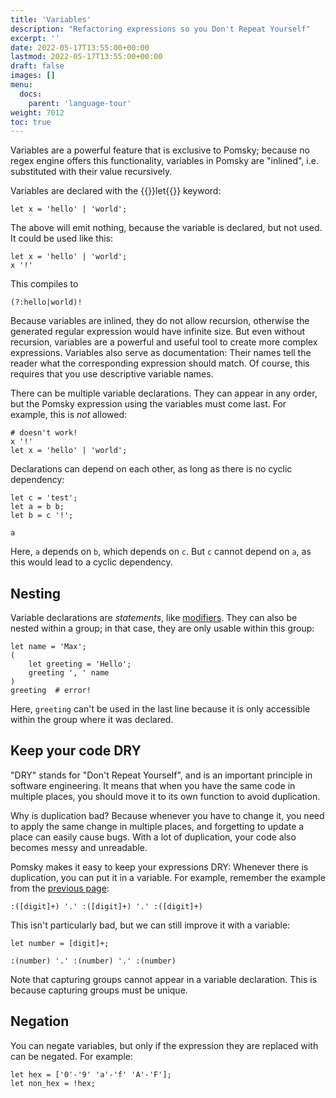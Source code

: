 ```yaml
---
title: 'Variables'
description: "Refactoring expressions so you Don't Repeat Yourself"
excerpt: ''
date: 2022-05-17T13:55:00+00:00
lastmod: 2022-05-17T13:55:00+00:00
draft: false
images: []
menu:
  docs:
    parent: 'language-tour'
weight: 7012
toc: true
---
```


Variables are a powerful feature that is exclusive to Pomsky; because no regex engine offers this
functionality, variables in Pomsky are "inlined", i.e. substituted with their value recursively.

Variables are declared with the {{<po>}}let{{</po>}} keyword:

```pomsky
let x = 'hello' | 'world';
```

The above will emit nothing, because the variable is declared, but not used. It could be used like
this:

```pomsky
let x = 'hello' | 'world';
x '!'
```

This compiles to

```regexp
(?:hello|world)!
```

Because variables are inlined, they do not allow recursion, otherwise the generated regular
expression would have infinite size. But even without recursion, variables are a powerful and useful
tool to create more complex expressions. Variables also serve as documentation: Their names tell the
reader what the corresponding expression should match. Of course, this requires that you use
descriptive variable names.

There can be multiple variable declarations. They can appear in any order, but the Pomsky expression
using the variables must come last. For example, this is _not_ allowed:

```pomsky
# doesn't work!
x '!'
let x = 'hello' | 'world';
```

Declarations can depend on each other, as long as there is no cyclic dependency:

```pomsky
let c = 'test';
let a = b b;
let b = c '!';

a
```

Here, `a` depends on `b`, which depends on `c`. But `c` cannot depend on `a`, as this would lead to
a cyclic dependency.

## Nesting

Variable declarations are _statements_, like [modifiers](/docs/language-tour/modifiers/). They can
also be nested within a group; in that case, they are only usable within this group:

```pomsky
let name = 'Max';
(
    let greeting = 'Hello';
    greeting ', ' name
)
greeting  # error!
```

Here, `greeting` can't be used in the last line because it is only accessible within the
group where it was declared.

## Keep your code DRY

"DRY" stands for "Don't Repeat Yourself", and is an important principle in software engineering. It
means that when you have the same code in multiple places, you should move it to its own function
to avoid duplication.

Why is duplication bad? Because whenever you have to change it, you need to apply the same change in
multiple places, and forgetting to update a place can easily cause bugs. With a lot of duplication,
your code also becomes messy and unreadable.

Pomsky makes it easy to keep your expressions DRY: Whenever there is duplication, you can put it
in a variable. For example, remember the example from the
[previous page](/docs/language-tour/capturing-groups):

```pomsky
:([digit]+) '.' :([digit]+) '.' :([digit]+)
```

This isn't particularly bad, but we can still improve it with a variable:

```pomsky
let number = [digit]+;

:(number) '.' :(number) '.' :(number)
```

Note that capturing groups cannot appear in a variable declaration. This is because capturing
groups must be unique.

## Negation

You can negate variables, but only if the expression they are replaced with can be negated. For
example:

```pomsky
let hex = ['0'-'9' 'a'-'f' 'A'-'F'];
let non_hex = !hex;
```
